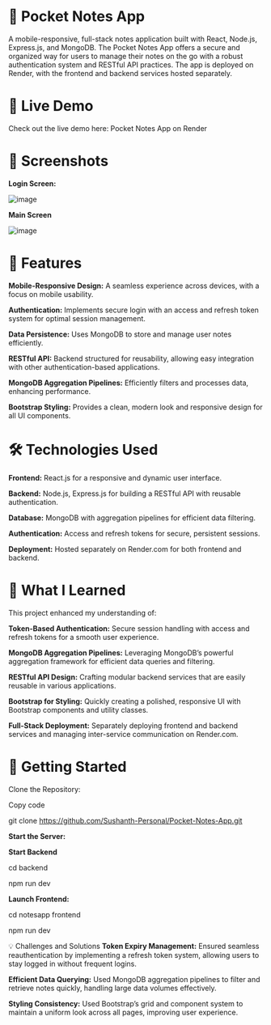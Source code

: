# 📓 Pocket Notes App
A mobile-responsive, full-stack notes application built with React, Node.js, Express.js, and MongoDB. The Pocket Notes App offers a secure and organized way for users to manage their notes on the go with a robust authentication system and RESTful API practices. The app is deployed on Render, with the frontend and backend services hosted separately.

# 🚀 Live Demo
Check out the live demo here: Pocket Notes App on Render

# 📸 Screenshots

**Login Screen:**

![image](https://github.com/user-attachments/assets/fe2acce1-77a0-44fb-a26a-448c0a755159)

**Main Screen**

![image](https://github.com/user-attachments/assets/09f9508f-4c88-4e43-8080-bc50307e8064)

# 🌟 Features
**Mobile-Responsive Design:** A seamless experience across devices, with a focus on mobile usability.

**Authentication:** Implements secure login with an access and refresh token system for optimal session management.

**Data Persistence:** Uses MongoDB to store and manage user notes efficiently.

**RESTful API:** Backend structured for reusability, allowing easy integration with other authentication-based applications.

**MongoDB Aggregation Pipelines:** Efficiently filters and processes data, enhancing performance.

**Bootstrap Styling:** Provides a clean, modern look and responsive design for all UI components.

# 🛠️ Technologies Used
**Frontend:** React.js for a responsive and dynamic user interface.

**Backend:** Node.js, Express.js for building a RESTful API with reusable authentication.

**Database:** MongoDB with aggregation pipelines for efficient data filtering.

**Authentication:** Access and refresh tokens for secure, persistent sessions.

**Deployment:** Hosted separately on Render.com for both frontend and backend.

# 🧠 What I Learned
This project enhanced my understanding of:

**Token-Based Authentication:** Secure session handling with access and refresh tokens for a smooth user experience.

**MongoDB Aggregation Pipelines:** Leveraging MongoDB’s powerful aggregation framework for efficient data queries and filtering.

**RESTful API Design:** Crafting modular backend services that are easily reusable in various applications.

**Bootstrap for Styling:** Quickly creating a polished, responsive UI with Bootstrap components and utility classes.

**Full-Stack Deployment:** Separately deploying frontend and backend services and managing inter-service communication on Render.com.

# 🚀 Getting Started
Clone the Repository:

Copy code

git clone https://github.com/Sushanth-Personal/Pocket-Notes-App.git

**Start the Server:**

**Start Backend**

cd backend

npm run dev

**Launch Frontend:**

cd notesapp frontend

npm run dev


💡 Challenges and Solutions
**Token Expiry Management:** Ensured seamless reauthentication by implementing a refresh token system, allowing users to stay logged in without frequent logins.

**Efficient Data Querying:** Used MongoDB aggregation pipelines to filter and retrieve notes quickly, handling large data volumes effectively.

**Styling Consistency:** Used Bootstrap’s grid and component system to maintain a uniform look across all pages, improving user experience.

